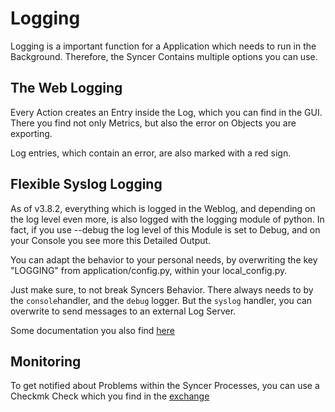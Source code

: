 # Logging

Logging is a important function for a Application which needs to run in the Background. Therefore, the Syncer Contains multiple options you can use.

## The Web Logging
Every Action creates an Entry inside the Log, which you can find in the GUI. There you find not only Metrics, but also the error on Objects you are exporting. 

Log entries, which contain an error, are also marked with a red sign.

## Flexible Syslog Logging
As of v3.8.2, everything which is logged in the Weblog, and depending on the log level even more, is also logged with the logging module of python. In fact, if you use --debug the log level of this Module is set to Debug, and on your Console you see more this Detailed Output.

You can adapt the behavior to your personal needs, by overwriting the key "LOGGING" from application/config.py, within your local_config.py.

Just make sure, to not break Syncers Behavior. There always needs to by the `console`handler, and the `debug` logger. But the `syslog` handler, you can overwrite to send messages to an external Log Server. 

Some documentation you also find [here](https://docs.python.org/3/howto/logging-cookbook.html#logging-cookbook)

## Monitoring 

To get notified about Problems within the Syncer Processes, you can use a Checkmk Check which you find in the [exchange](https://exchange.checkmk.com/p/cmdb-syncer)

